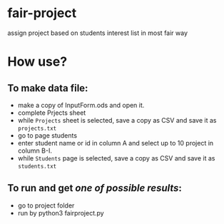 # fair-project
assign project based on students interest list in most fair way


How use?
===

To make data file:
----
- make a copy of InputForm.ods and open it.
- complete Prjects sheet
- while `Projects` sheet is selected, save a copy as CSV and save it as `projects.txt`
- go to page students
- enter student name or id in column A and select up to 10 project in column B-I.
- while `Students` page is selected, save a copy as CSV and save it as `students.txt`

To run and get *one of possible results*:
----
- go to project folder
- run by python3 fairproject.py 

